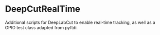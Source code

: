# DeepCutRealTime
Additional scripts for DeepLabCut to enable real-time tracking, as well as a GPIO test class adapted from pyftdi.
